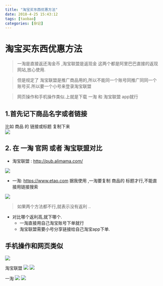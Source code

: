 ```yaml
---
title: "淘宝买东西优惠方法"    
date: 2018-4-25 15:43:12 
tags: [taobao]    
categories: [杂记]    
---
```


# 淘宝买东西优惠方法
> 一淘是直接返还淘金币 ,淘宝联盟是返现金  这两个都是阿里巴巴直接的返现网站,放心使用.  

> 但是规定了 淘宝联盟是推广商品用的,所以不能同一个账号同推广同同一个账号买.所以要一个小号来登录淘宝联盟  

> 网页操作和手机操作类似.上就是下载  一淘 和 淘宝联盟 app就行  

## 1.首先记下商品名字或者链接  

比如 商品 的 链接或标题 复制下来  
![](http://oz2u8kxpt.bkt.clouddn.com/18-4-25/43584454.jpg)


## 2. 在 一淘 官网 或者 淘宝联盟对比

- 淘宝联盟 : http://pub.alimama.com/

![](http://oz2u8kxpt.bkt.clouddn.com/18-4-25/1476274.jpg)

- 一淘: https://www.etao.com   据我使用 ,一淘要复制 商品的 标题才行,不能直接用链接搜索

![](http://oz2u8kxpt.bkt.clouddn.com/18-4-25/94278000.jpg)

> 如果两个方法都不行,就表示没有返利 ..

- 对比哪个返利高,就下哪个. 
    - 一淘直接用自己淘宝账号下单就行
    - 淘宝联盟需要小号分享链接给自己淘宝app下单.

## 手机操作和网页类似

![](http://oz2u8kxpt.bkt.clouddn.com/18-4-25/50112346.jpg)  

淘宝联盟
![](http://oz2u8kxpt.bkt.clouddn.com/18-4-25/37973896.jpg)
![](http://oz2u8kxpt.bkt.clouddn.com/18-4-25/74211776.jpg)

一淘
![](http://oz2u8kxpt.bkt.clouddn.com/18-4-25/34312454.jpg)
![](http://oz2u8kxpt.bkt.clouddn.com/18-4-25/81718756.jpg)